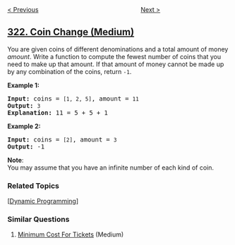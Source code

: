 <!--|This file generated by command(leetcode description); DO NOT EDIT.    |-->
<!--+----------------------------------------------------------------------+-->
<!--|@author    openset <openset.wang@gmail.com>                           |-->
<!--|@link      https://github.com/openset                                 |-->
<!--|@home      https://github.com/openset/leetcode                        |-->
<!--+----------------------------------------------------------------------+-->

[< Previous](../create-maximum-number "Create Maximum Number")
　　　　　　　　　　　　　　　　
[Next >](../number-of-connected-components-in-an-undirected-graph "Number of Connected Components in an Undirected Graph")

## [322. Coin Change (Medium)](https://leetcode.com/problems/coin-change "零钱兑换")

<p>You are given coins of different denominations and a total amount of money <i>amount</i>. Write a function to compute the fewest number of coins that you need to make up that amount. If that amount of money cannot be made up by any combination of the coins, return <code>-1</code>.</p>

<p><b>Example 1:</b></p>

<pre>
<strong>Input: </strong>coins = <code>[1, 2, 5]</code>, amount = <code>11</code>
<strong>Output: </strong><code>3</code> 
<strong>Explanation:</strong> 11 = 5 + 5 + 1</pre>

<p><b>Example 2:</b></p>

<pre>
<strong>Input: </strong>coins = <code>[2]</code>, amount = <code>3</code>
<strong>Output: </strong>-1
</pre>

<p><b>Note</b>:<br />
You may assume that you have an infinite number of each kind of coin.</p>

### Related Topics
  [[Dynamic Programming](../../tag/dynamic-programming/README.md)]

### Similar Questions
  1. [Minimum Cost For Tickets](../minimum-cost-for-tickets) (Medium)
